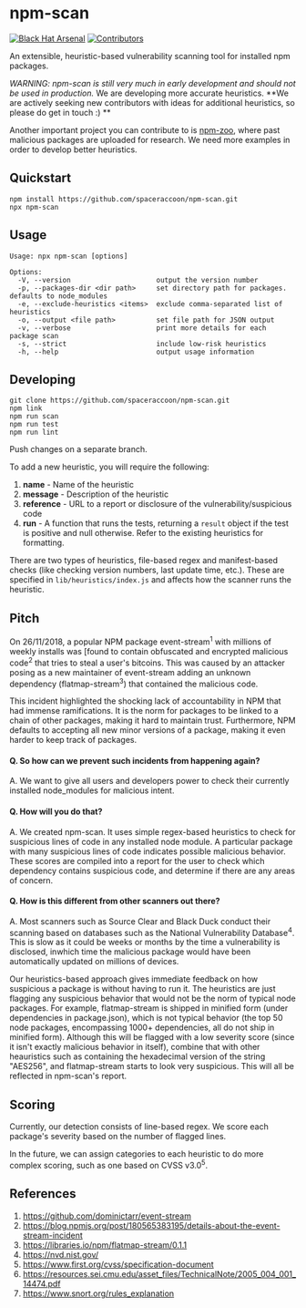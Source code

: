 # npm-scan
[![Black Hat Arsenal](https://raw.githubusercontent.com/spaceraccoon/npm-scan/master/bha2019.svg?sanitize=true)]()
[![Contributors](https://img.shields.io/github/contributors/spaceraccoon/npm-scan.svg)]()

An extensible, heuristic-based vulnerability scanning tool for installed npm packages.

*WARNING: npm-scan is still very much in early development and should not be used in production.* We are developing more accurate heuristics. **We are actively seeking new contributors with ideas for additional heuristics, so please do get in touch :) **

Another important project you can contribute to is [npm-zoo](https://github.com/spaceraccoon/npm-zoo), where past malicious packages are uploaded for research. We need more examples in order to develop better heuristics.

## Quickstart
```
npm install https://github.com/spaceraccoon/npm-scan.git
npx npm-scan
```

## Usage
```
Usage: npx npm-scan [options]

Options:
  -V, --version                     output the version number
  -p, --packages-dir <dir path>     set directory path for packages. defaults to node_modules
  -e, --exclude-heuristics <items>  exclude comma-separated list of heuristics
  -o, --output <file path>          set file path for JSON output
  -v, --verbose                     print more details for each package scan
  -s, --strict                      include low-risk heuristics
  -h, --help                        output usage information
```

## Developing
```
git clone https://github.com/spaceraccoon/npm-scan.git
npm link
npm run scan
npm run test
npm run lint
```
Push changes on a separate branch.

To add a new heuristic, you will require the following:

1. **name** - Name of the heuristic
2. **message** - Description of the heuristic
3. **reference** - URL to a report or disclosure of the vulnerability/suspicious code
4. **run** - A function that runs the tests, returning a `result` object if the test is positive and null otherwise. Refer to the existing heuristics for formatting.

There are two types of heuristics, file-based regex and manifest-based checks (like checking version numbers, last update time, etc.). These are specified in `lib/heuristics/index.js` and affects how the scanner runs the heuristic.

## Pitch
On 26/11/2018, a popular NPM package event-stream<sup>1</sup> with millions of weekly installs was [found to contain obfuscated and encrypted malicious code<sup>2</sup> that tries to steal a user's bitcoins. This was caused by an attacker posing as a new maintainer of event-stream adding an unknown dependency (flatmap-stream<sup>3</sup>) that contained the malicious code.

This incident highlighted the shocking lack of accountability in NPM that had immense ramifications. It is the norm for packages to be linked to a chain of other packages, making it hard to maintain trust.  Furthermore, NPM defaults to accepting all new minor versions of a package, making it even harder to keep track of packages.

#### Q. So how can we prevent such incidents from happening again?
A. We want to give all users and developers power to check their currently installed node_modules for malicious intent.

#### Q. How will you do that?
A. We created npm-scan. It uses simple regex-based heuristics to check for suspicious lines of code in any installed node module. A particular package with many suspicious lines of code indicates possible malicious behavior. These scores are compiled into a report for the user to check which dependency contains suspicious code, and determine if there are any areas of concern.  

#### Q. How is this different from other scanners out there?
A. Most scanners such as Source Clear and Black Duck conduct their scanning based on databases such as the National Vulnerability Database<sup>4</sup>. This is slow as it could be weeks or months by the time a vulnerability is disclosed, inwhich time the malicious package would have been automatically updated on millions of devices. 

Our heuristics-based approach gives immediate feedback on how suspicious a package is without having to run it. The heuristics are just flagging any suspicious behavior that would not be the norm of typical node packages. For example, flatmap-stream is shipped in minified form (under dependencies in package.json), which is not typical behavior (the top 50 node packages, encompassing 1000+ dependencies, all do not ship in minified form). Although this will be flagged with a low severity score (since it isn't exactly malicious behavior in itself), combine that with other heauristics such as containing the hexadecimal version of the string "AES256", and flatmap-stream starts to look very suspicious. This will all be reflected in npm-scan's report.

## Scoring
Currently, our detection consists of line-based regex. We score each package's severity based on the number of flagged lines. 

In the future, we can assign categories to each heuristic to do more complex scoring, such as one based on CVSS v3.0<sup>5</sup>. 

## References
1. https://github.com/dominictarr/event-stream
2. https://blog.npmjs.org/post/180565383195/details-about-the-event-stream-incident
3. https://libraries.io/npm/flatmap-stream/0.1.1
4. https://nvd.nist.gov/
5. https://www.first.org/cvss/specification-document
6. https://resources.sei.cmu.edu/asset_files/TechnicalNote/2005_004_001_14474.pdf
7. https://www.snort.org/rules_explanation
